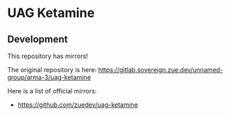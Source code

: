 # UAG Ketamine

## Development

This repository has mirrors!

The original repository is here: https://gitlab.sovereign.zue.dev/unnamed-group/arma-3/uag-ketamine

Here is a list of official mirrors:
- https://github.com/zuedev/uag-ketamine